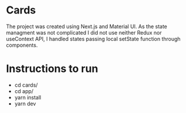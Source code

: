 # Cards
The project was created using Next.js and Material UI. 
As the state managment was not complicated I did not use neither Redux nor useContext API, I handled states passing local setState function through components.
 
# Instructions to run
* cd cards/
* cd app/
* yarn install
* yarn dev

